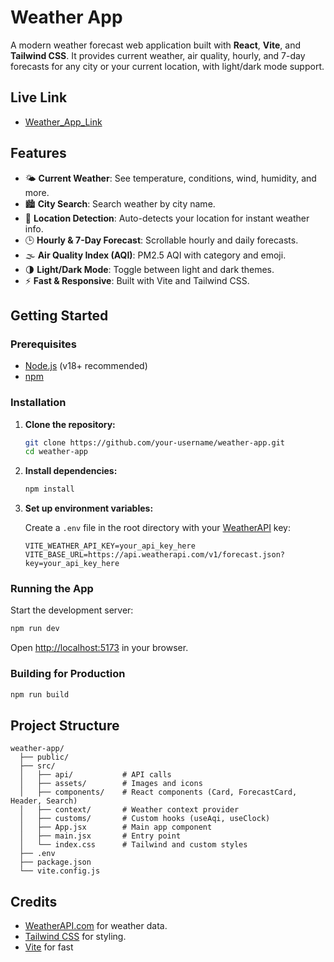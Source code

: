 # Weather App

A modern weather forecast web application built with **React**, **Vite**, and **Tailwind CSS**. It provides current weather, air quality, hourly, and 7-day forecasts for any city or your current location, with light/dark mode support.

## Live Link
- [Weather_App_Link](https://climatestat.netlify.app/)

## Features

- 🌤️ **Current Weather**: See temperature, conditions, wind, humidity, and more.
- 🏙️ **City Search**: Search weather by city name.
- 📍 **Location Detection**: Auto-detects your location for instant weather info.
- 🕒 **Hourly & 7-Day Forecast**: Scrollable hourly and daily forecasts.
- 🌫️ **Air Quality Index (AQI)**: PM2.5 AQI with category and emoji.
- 🌗 **Light/Dark Mode**: Toggle between light and dark themes.
- ⚡ **Fast & Responsive**: Built with Vite and Tailwind CSS.

## Getting Started

### Prerequisites

- [Node.js](https://nodejs.org/) (v18+ recommended)
- [npm](https://www.npmjs.com/)

### Installation

1. **Clone the repository:**
   ```sh
   git clone https://github.com/your-username/weather-app.git
   cd weather-app
   ```

2. **Install dependencies:**
   ```sh
   npm install
   ```

3. **Set up environment variables:**

   Create a `.env` file in the root directory with your [WeatherAPI](https://www.weatherapi.com/) key:
   ```
   VITE_WEATHER_API_KEY=your_api_key_here
   VITE_BASE_URL=https://api.weatherapi.com/v1/forecast.json?key=your_api_key_here
   ```

### Running the App

Start the development server:
```sh
npm run dev
```
Open [http://localhost:5173](http://localhost:5173) in your browser.

### Building for Production

```sh
npm run build
```

## Project Structure

```
weather-app/
  ├── public/
  ├── src/
  │   ├── api/           # API calls
  │   ├── assets/        # Images and icons
  │   ├── components/    # React components (Card, ForecastCard, Header, Search)
  │   ├── context/       # Weather context provider
  │   ├── customs/       # Custom hooks (useAqi, useClock)
  │   ├── App.jsx        # Main app component
  │   ├── main.jsx       # Entry point
  │   └── index.css      # Tailwind and custom styles
  ├── .env
  ├── package.json
  └── vite.config.js
```

## Credits

- [WeatherAPI.com](https://www.weatherapi.com/) for weather data.
- [Tailwind CSS](https://tailwindcss.com/) for styling.
- [Vite](https://vitejs.dev/) for fast